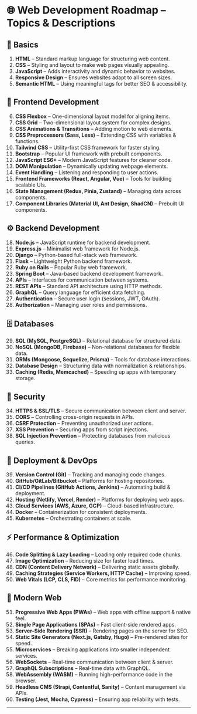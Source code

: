 # 🌐 Web Development Roadmap – Topics & Descriptions

## 📌 Basics
1. **HTML** – Standard markup language for structuring web content.  
2. **CSS** – Styling and layout to make web pages visually appealing.  
3. **JavaScript** – Adds interactivity and dynamic behavior to websites.  
4. **Responsive Design** – Ensures websites adapt to all screen sizes.  
5. **Semantic HTML** – Using meaningful tags for better SEO & accessibility.  

## 🎨 Frontend Development
6. **CSS Flexbox** – One-dimensional layout model for aligning items.  
7. **CSS Grid** – Two-dimensional layout system for complex designs.  
8. **CSS Animations & Transitions** – Adding motion to web elements.  
9. **CSS Preprocessors (Sass, Less)** – Extending CSS with variables & functions.  
10. **Tailwind CSS** – Utility-first CSS framework for faster styling.  
11. **Bootstrap** – Popular UI framework with prebuilt components.  
12. **JavaScript ES6+** – Modern JavaScript features for cleaner code.  
13. **DOM Manipulation** – Dynamically updating webpage elements.  
14. **Event Handling** – Listening and responding to user actions.  
15. **Frontend Frameworks (React, Angular, Vue)** – Tools for building scalable UIs.  
16. **State Management (Redux, Pinia, Zustand)** – Managing data across components.  
17. **Component Libraries (Material UI, Ant Design, ShadCN)** – Prebuilt UI components.  

## ⚙️ Backend Development
18. **Node.js** – JavaScript runtime for backend development.  
19. **Express.js** – Minimalist web framework for Node.js.  
20. **Django** – Python-based full-stack web framework.  
21. **Flask** – Lightweight Python backend framework.  
22. **Ruby on Rails** – Popular Ruby web framework.  
23. **Spring Boot** – Java-based backend development framework.  
24. **APIs** – Interfaces for communication between systems.  
25. **REST APIs** – Standard API architecture using HTTP methods.  
26. **GraphQL** – Query language for efficient data fetching.  
27. **Authentication** – Secure user login (sessions, JWT, OAuth).  
28. **Authorization** – Managing user roles and permissions.  

## 🗄️ Databases
29. **SQL (MySQL, PostgreSQL)** – Relational database for structured data.  
30. **NoSQL (MongoDB, Firebase)** – Non-relational databases for flexible data.  
31. **ORMs (Mongoose, Sequelize, Prisma)** – Tools for database interactions.  
32. **Database Design** – Structuring data with normalization & relationships.  
33. **Caching (Redis, Memcached)** – Speeding up apps with temporary storage.  

## 🔐 Security
34. **HTTPS & SSL/TLS** – Secure communication between client and server.  
35. **CORS** – Controlling cross-origin requests in APIs.  
36. **CSRF Protection** – Preventing unauthorized user actions.  
37. **XSS Prevention** – Securing apps from script injections.  
38. **SQL Injection Prevention** – Protecting databases from malicious queries.  

## 🚀 Deployment & DevOps
39. **Version Control (Git)** – Tracking and managing code changes.  
40. **GitHub/GitLab/Bitbucket** – Platforms for hosting repositories.  
41. **CI/CD Pipelines (GitHub Actions, Jenkins)** – Automating build & deployment.  
42. **Hosting (Netlify, Vercel, Render)** – Platforms for deploying web apps.  
43. **Cloud Services (AWS, Azure, GCP)** – Cloud-based infrastructure.  
44. **Docker** – Containerization for consistent deployments.  
45. **Kubernetes** – Orchestrating containers at scale.  

## ⚡ Performance & Optimization
46. **Code Splitting & Lazy Loading** – Loading only required code chunks.  
47. **Image Optimization** – Reducing size for faster load times.  
48. **CDN (Content Delivery Network)** – Delivering static assets globally.  
49. **Caching Strategies (Service Workers, HTTP Cache)** – Improving speed.  
50. **Web Vitals (LCP, CLS, FID)** – Core metrics for performance monitoring.  

## 📱 Modern Web
51. **Progressive Web Apps (PWAs)** – Web apps with offline support & native feel.  
52. **Single Page Applications (SPAs)** – Fast client-side rendered apps.  
53. **Server-Side Rendering (SSR)** – Rendering pages on the server for SEO.  
54. **Static Site Generators (Next.js, Gatsby, Hugo)** – Pre-rendered sites for speed.  
55. **Microservices** – Breaking applications into smaller independent services.  
56. **WebSockets** – Real-time communication between client & server.  
57. **GraphQL Subscriptions** – Real-time data with GraphQL.  
58. **WebAssembly (WASM)** – Running high-performance code in the browser.  
59. **Headless CMS (Strapi, Contentful, Sanity)** – Content management via APIs.  
60. **Testing (Jest, Mocha, Cypress)** – Ensuring app reliability with tests.  

---
